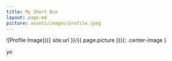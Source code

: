 ```yaml
---
title: My Short Bio
layout: page-md
picture: assets/images/profile.jpeg
---
```

![Profile Image]({{ site.url }}/{{ page.picture }}){: .center-image }

yo
